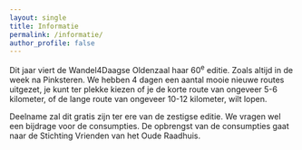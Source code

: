 ```yaml
---
layout: single
title: Informatie
permalink: /informatie/
author_profile: false
---
```


Dit jaar viert de Wandel4Daagse Oldenzaal haar 60<sup>e</sup> editie. Zoals altijd in de week na Pinksteren. We hebben 4 dagen een aantal mooie nieuwe routes uitgezet, je kunt ter plekke kiezen of je de korte route van ongeveer 5-6 kilometer, of de lange route van ongeveer 10-12 kilometer, wilt lopen.

Deelname zal dit gratis zijn ter ere van de zestigse editie. We vragen wel een bijdrage voor de consumpties. De opbrengst van de consumpties gaat naar de Stichting Vrienden van het Oude Raadhuis.